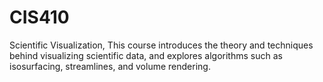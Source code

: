 # CIS410
Scientific Visualization, This course introduces the theory and techniques behind visualizing scientific data, and explores algorithms such as isosurfacing, streamlines, and volume rendering.
